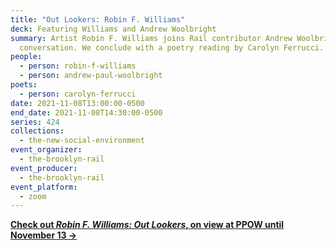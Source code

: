 ```yaml
---
title: "Out Lookers: Robin F. Williams"
deck: Featuring Williams and Andrew Woolbright
summary: Artist Robin F. Williams joins Rail contributor Andrew Woolbright for a
  conversation. We conclude with a poetry reading by Carolyn Ferrucci.
people:
  - person: robin-f-williams
  - person: andrew-paul-woolbright
poets:
  - person: carolyn-ferrucci
date: 2021-11-08T13:00:00-0500
end_date: 2021-11-08T14:30:00-0500
series: 424
collections:
  - the-new-social-environment
event_organizer:
  - the-brooklyn-rail
event_producer:
  - the-brooklyn-rail
event_platform:
  - zoom
---
```

**[Check out *Robin F. Williams: Out Lookers*, on view at PPOW until November 13 →](https://www.ppowgallery.com/exhibition/7819/#)**